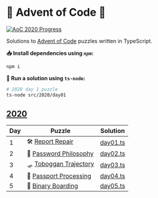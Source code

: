 # 🎄 Advent of Code 🎄

[![AoC 2020 Progress](https://img.shields.io/badge/AoC%202020-5%2F25-dodgerblue?logo=typescript&logoWidth=10)](./src/2020/)

Solutions to [Advent of Code](https://adventofcode.com/) puzzles written in TypeScript.

 **📥 Install dependencies using *`npm`*:**

```bash
npm i
```

**🏃 Run a solution using `ts-node`:**

```bash
# 2020 day 1 puzzle
ts-node src/2020/day01
```

## [2020](https://adventofcode.com/2020/)

| Day | Puzzle | Solution |
|-|-|-|
| 1 | 🛠️ [Report Repair](https://adventofcode.com/2020/day/1) | [day01.ts](./src/day01.ts)|
| 2 | 🔑 [Password Philosophy](https://adventofcode.com/2020/day/2) | [day02.ts](./src/day02.ts)|
| 3 | 🛷 [Toboggan Trajectory](https://adventofcode.com/2020/day/3) | [day03.ts](./src/day03.ts)|
| 4 | 🛂 [Passport Processing](https://adventofcode.com/2020/day/4) | [day04.ts](./src/day04.ts)|
| 5 | 🛫 [Binary Boarding](https://adventofcode.com/2020/day/5) | [day05.ts](./src/day05.ts)|
